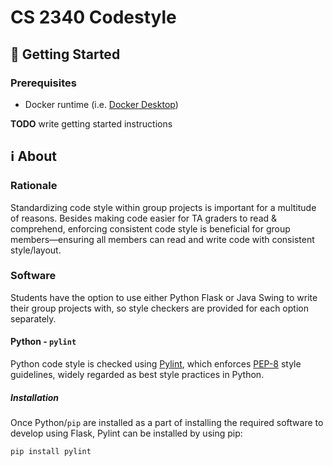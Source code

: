 # CS 2340 Codestyle

## 🚀 Getting Started

### Prerequisites

- Docker runtime (i.e. [Docker Desktop](https://www.docker.com/products/docker-desktop))

**TODO** write getting started instructions

## ℹ About

### Rationale

Standardizing code style within group projects is important for a multitude of reasons. Besides making code easier for TA graders to read & comprehend, enforcing consistent code style is beneficial for group members—ensuring all members can read and write code with consistent style/layout.

### Software

Students have the option to use either Python Flask or Java Swing to write their group projects with, so style checkers are provided for each option separately.

#### Python - `pylint`

Python code style is checked using [Pylint](https://www.pylint.org/), which enforces [PEP-8](https://www.python.org/dev/peps/pep-0008/) style guidelines, widely regarded as best style practices in Python.

##### Installation

Once Python/`pip` are installed as a part of installing the required software to develop using Flask, Pylint can be installed by using pip:

```bash
pip install pylint
```
